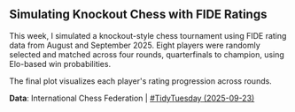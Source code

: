 ## Simulating Knockout Chess with FIDE Ratings

This week, I simulated a knockout-style chess tournament using FIDE rating data from August and September 2025. Eight players were randomly selected and matched across four rounds, quarterfinals to champion, using Elo-based win probabilities.

The final plot visualizes each player's rating progression across rounds.

**Data**: International Chess Federation \| [#TidyTuesday (2025-09-23)](https://github.com/rfordatascience/tidytuesday/blob/main/data/2025/2025-09-23/readme.md)